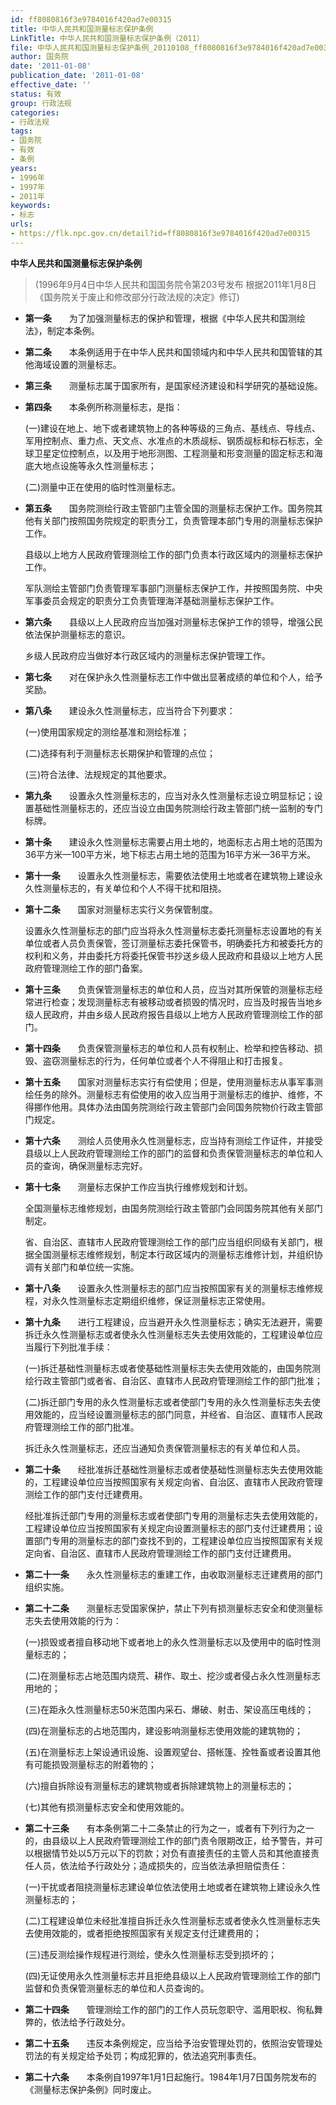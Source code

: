 ```yaml
---
id: ff8080816f3e9784016f420ad7e00315
title: 中华人民共和国测量标志保护条例
LinkTitle: 中华人民共和国测量标志保护条例（2011）
file: 中华人民共和国测量标志保护条例_20110108_ff8080816f3e9784016f420ad7e00315.docx
author: 国务院
date: '2011-01-08'
publication_date: '2011-01-08'
effective_date: ''
status: 有效
group: 行政法规
categories:
- 行政法规
tags:
- 国务院
- 有效
- 条例
years:
- 1996年
- 1997年
- 2011年
keywords:
- 标志
urls:
- https://flk.npc.gov.cn/detail?id=ff8080816f3e9784016f420ad7e00315
---
```


**中华人民共和国测量标志保护条例**

> (1996年9月4日中华人民共和国国务院令第203号发布 根据2011年1月8日《国务院关于废止和修改部分行政法规的决定》修订)

- **第一条**　　为了加强测量标志的保护和管理，根据《中华人民共和国测绘法》，制定本条例。

- **第二条**　　本条例适用于在中华人民共和国领域内和中华人民共和国管辖的其他海域设置的测量标志。

- **第三条**　　测量标志属于国家所有，是国家经济建设和科学研究的基础设施。

- **第四条**　　本条例所称测量标志，是指：

  (一)建设在地上、地下或者建筑物上的各种等级的三角点、基线点、导线点、军用控制点、重力点、天文点、水准点的木质觇标、钢质觇标和标石标志，全球卫星定位控制点，以及用于地形测图、工程测量和形变测量的固定标志和海底大地点设施等永久性测量标志；

  (二)测量中正在使用的临时性测量标志。

- **第五条**　　国务院测绘行政主管部门主管全国的测量标志保护工作。国务院其他有关部门按照国务院规定的职责分工，负责管理本部门专用的测量标志保护工作。

  县级以上地方人民政府管理测绘工作的部门负责本行政区域内的测量标志保护工作。

  军队测绘主管部门负责管理军事部门测量标志保护工作，并按照国务院、中央军事委员会规定的职责分工负责管理海洋基础测量标志保护工作。

- **第六条**　　县级以上人民政府应当加强对测量标志保护工作的领导，增强公民依法保护测量标志的意识。

  乡级人民政府应当做好本行政区域内的测量标志保护管理工作。

- **第七条**　　对在保护永久性测量标志工作中做出显著成绩的单位和个人，给予奖励。

- **第八条**　　建设永久性测量标志，应当符合下列要求：

  (一)使用国家规定的测绘基准和测绘标准；

  (二)选择有利于测量标志长期保护和管理的点位；

  (三)符合法律、法规规定的其他要求。

- **第九条**　　设置永久性测量标志的，应当对永久性测量标志设立明显标记；设置基础性测量标志的，还应当设立由国务院测绘行政主管部门统一监制的专门标牌。

- **第十条**　　建设永久性测量标志需要占用土地的，地面标志占用土地的范围为36平方米—100平方米，地下标志占用土地的范围为16平方米—36平方米。

- **第十一条**　　设置永久性测量标志，需要依法使用土地或者在建筑物上建设永久性测量标志的，有关单位和个人不得干扰和阻挠。

- **第十二条**　　国家对测量标志实行义务保管制度。

  设置永久性测量标志的部门应当将永久性测量标志委托测量标志设置地的有关单位或者人员负责保管，签订测量标志委托保管书，明确委托方和被委托方的权利和义务，并由委托方将委托保管书抄送乡级人民政府和县级以上地方人民政府管理测绘工作的部门备案。

- **第十三条**　　负责保管测量标志的单位和人员，应当对其所保管的测量标志经常进行检查；发现测量标志有被移动或者损毁的情况时，应当及时报告当地乡级人民政府，并由乡级人民政府报告县级以上地方人民政府管理测绘工作的部门。

- **第十四条**　　负责保管测量标志的单位和人员有权制止、检举和控告移动、损毁、盗窃测量标志的行为，任何单位或者个人不得阻止和打击报复。

- **第十五条**　　国家对测量标志实行有偿使用；但是，使用测量标志从事军事测绘任务的除外。测量标志有偿使用的收入应当用于测量标志的维护、维修，不得挪作他用。具体办法由国务院测绘行政主管部门会同国务院物价行政主管部门规定。

- **第十六条**　　测绘人员使用永久性测量标志，应当持有测绘工作证件，并接受县级以上人民政府管理测绘工作的部门的监督和负责保管测量标志的单位和人员的查询，确保测量标志完好。

- **第十七条**　　测量标志保护工作应当执行维修规划和计划。

  全国测量标志维修规划，由国务院测绘行政主管部门会同国务院其他有关部门制定。

  省、自治区、直辖市人民政府管理测绘工作的部门应当组织同级有关部门，根据全国测量标志维修规划，制定本行政区域内的测量标志维修计划，并组织协调有关部门和单位统一实施。

- **第十八条**　　设置永久性测量标志的部门应当按照国家有关的测量标志维修规程，对永久性测量标志定期组织维修，保证测量标志正常使用。

- **第十九条**　　进行工程建设，应当避开永久性测量标志；确实无法避开，需要拆迁永久性测量标志或者使永久性测量标志失去使用效能的，工程建设单位应当履行下列批准手续：

  (一)拆迁基础性测量标志或者使基础性测量标志失去使用效能的，由国务院测绘行政主管部门或者省、自治区、直辖市人民政府管理测绘工作的部门批准；

  (二)拆迁部门专用的永久性测量标志或者使部门专用的永久性测量标志失去使用效能的，应当经设置测量标志的部门同意，并经省、自治区、直辖市人民政府管理测绘工作的部门批准。

  拆迁永久性测量标志，还应当通知负责保管测量标志的有关单位和人员。

- **第二十条**　　经批准拆迁基础性测量标志或者使基础性测量标志失去使用效能的，工程建设单位应当按照国家有关规定向省、自治区、直辖市人民政府管理测绘工作的部门支付迁建费用。

  经批准拆迁部门专用的测量标志或者使部门专用的测量标志失去使用效能的，工程建设单位应当按照国家有关规定向设置测量标志的部门支付迁建费用；设置部门专用的测量标志的部门查找不到的，工程建设单位应当按照国家有关规定向省、自治区、直辖市人民政府管理测绘工作的部门支付迁建费用。

- **第二十一条**　　永久性测量标志的重建工作，由收取测量标志迁建费用的部门组织实施。

- **第二十二条**　　测量标志受国家保护，禁止下列有损测量标志安全和使测量标志失去使用效能的行为：

  (一)损毁或者擅自移动地下或者地上的永久性测量标志以及使用中的临时性测量标志的；

  (二)在测量标志占地范围内烧荒、耕作、取土、挖沙或者侵占永久性测量标志用地的；

  (三)在距永久性测量标志50米范围内采石、爆破、射击、架设高压电线的；

  (四)在测量标志的占地范围内，建设影响测量标志使用效能的建筑物的；

  (五)在测量标志上架设通讯设施、设置观望台、搭帐篷、拴牲畜或者设置其他有可能损毁测量标志的附着物的；

  (六)擅自拆除设有测量标志的建筑物或者拆除建筑物上的测量标志的；

  (七)其他有损测量标志安全和使用效能的。

- **第二十三条**　　有本条例第二十二条禁止的行为之一，或者有下列行为之一的，由县级以上人民政府管理测绘工作的部门责令限期改正，给予警告，并可以根据情节处以5万元以下的罚款；对负有直接责任的主管人员和其他直接责任人员，依法给予行政处分；造成损失的，应当依法承担赔偿责任：

  (一)干扰或者阻挠测量标志建设单位依法使用土地或者在建筑物上建设永久性测量标志的；

  (二)工程建设单位未经批准擅自拆迁永久性测量标志或者使永久性测量标志失去使用效能的，或者拒绝按照国家有关规定支付迁建费用的；

  (三)违反测绘操作规程进行测绘，使永久性测量标志受到损坏的；

  (四)无证使用永久性测量标志并且拒绝县级以上人民政府管理测绘工作的部门监督和负责保管测量标志的单位和人员查询的。

- **第二十四条**　　管理测绘工作的部门的工作人员玩忽职守、滥用职权、徇私舞弊的，依法给予行政处分。

- **第二十五条**　　违反本条例规定，应当给予治安管理处罚的，依照治安管理处罚法的有关规定给予处罚；构成犯罪的，依法追究刑事责任。

- **第二十六条**　　本条例自1997年1月1日起施行。1984年1月7日国务院发布的《测量标志保护条例》同时废止。
